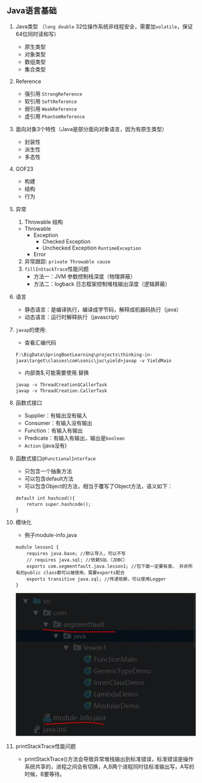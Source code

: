 ## Java语言基础
1. Java类型 （`long double` 32位操作系统非线程安全，需要加`volatile`，保证64位同时读和写）
    - 原生类型
    - 对象类型
    - 数组类型
    - 集合类型

2. Reference
    - 强引用 `StrongReference`
    - 软引用 `SoftReference`
    - 弱引用 `WeakReference`
    - 虚引用 `PhantomReference`

3. 面向对象3个特性（Java是部分面向对象语言，因为有原生类型）
    - 封装性
    - 派生性
    - 多态性

4. GOF23
    - 构建
    - 结构
    - 行为
    
5. 异常
    1. Throwable 结构
    - Throwable
        - Exception
            - Checked Exception
            - Unchecked Exception `RuntimeException`
        - Error
    2. 异常跟踪: `private Throwable cause`
    3. `fillInStackTrace`性能问题
        - 方法一：JVM 参数控制栈深度（物理屏蔽）
        - 方法二：logback 日志框架控制堆栈输出深度（逻辑屏蔽）

6. 语言
    - 静态语言：是编译执行，编译成字节码，解释成机器码执行（java）
    - 动态语言：运行时解释执行（javascript）

7. `javap`的使用: 
    - 查看汇编代码
    ```
    F:\BigData\SpringBootLearning\projects\thinking-in-java\target\classes\com\sonic\juc\yield>javap -v YieldMain
    ```
    - 内部类$,可能需要使用.替换
    ```
    javap -v ThreadCreation$CallerTask
    javap -v ThreadCreation.CallerTask
    ```
8. 函数式接口
    - Supplier：有输出没有输入
    - Consumer：有输入没有输出
    - Function：有输入有输出
    - Predicate：有输入有输出，输出是`boolean`
    - `Action` (java没有)
    
9. 函数式接口`@FunctionalInterface`
    - 只包含一个抽象方法
    - 可以包含default方法
    - 可以包含Object的方法，相当于覆写了Object方法，语义如下：
    ```
    default int hashcod(){
        return super.hashcode();
    }
    ```
10. 模块化
    - 例子module-info.java
    ```
    mudule lesson1 {
        requires java.base; //默认导入，可以不写 
        // requires java.sql; //依赖SQL（JDBC）
        exports com.segmentfault.java.lesson1; //包下面一定要有类， 并非所有的public class都可以被使用，需要exports配合
        exports transitive java.sql; //传递依赖，可以使用Logger
    }
    ```
    ![module](../pic/module-info.JPG)

11. printStackTrace性能问题
    - printStackTrace()方法会导致异常堆栈输出到标准错误，标准错误是操作系统共享的，进程之间会有切换，A,B两个进程同时往标准输出写，A写的时候，B要等待。


